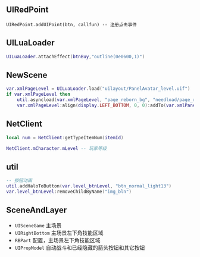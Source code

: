 ## UIRedPoint

```
UIRedPoint.addUIPoint(btn, callfun) -- 注册点击事件
```

## UILuaLoader

```lua
UILuaLoader.attachEffect(btnBuy,"outline(0e0600,1)")
```



## NewScene

```lua
var.xmlPageLevel = UILuaLoader.load("uilayout/PanelAvatar_level.uif")
if var.xmlPageLevel then
    util.asyncload(var.xmlPageLevel, "page_reborn_bg", "needload/page_reborn_bg.jpg")
    var.xmlPageLevel:align(display.LEFT_BOTTOM, 0, 0):addTo(var.xmlPanel)
```



## NetClient

```lua
local num = NetClient:getTypeItemNum(itemId)

NetClient.mCharacter.mLevel -- 玩家等级
```

## util

```lua
-- 按钮动画
util.addHaloToButton(var.level_btnLevel, "btn_normal_light13")
var.level_btnLevel:removeChildByName("img_bln")
```



## SceneAndLayer

* `UISceneGame` 主场景
* `UIRightBottom` 主场景左下角技能区域
* `RBPart` 配置，主场景左下角技能区域
* `UIPropModel` 自动战斗和已经隐藏的箭头按钮和其它按钮

